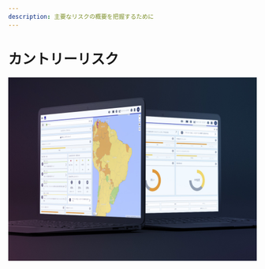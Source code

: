 ```yaml
---
description: 主要なリスクの概要を把握するために
---
```


# カントリーリスク

![](../.gitbook/assets/ci-cover%20%285%29.JPG)



